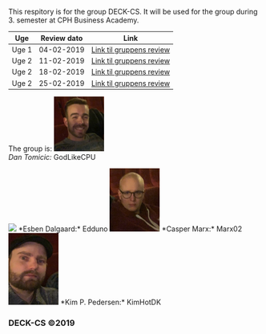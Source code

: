This respitory is for the group DECK-CS.
It will be used for the group during 3. semester at CPH Business Academy.

Uge | Review dato | Link
------------ | ------------- | -------------
Uge 1| 04-02-2019 | [Link til gruppens review](https://kimhotdk.github.io/DECK-CS/week1) 
Uge 2| 11-02-2019 |  [Link til gruppens review](https://kimhotdk.github.io/DECK-CS/week2) 
Uge 2| 18-02-2019 |  [Link til gruppens review](https://kimhotdk.github.io/DECK-CS/week3) 
Uge 2| 25-02-2019 |  [Link til gruppens review](https://kimhotdk.github.io/DECK-CS/week4) 

The group is: 
<img src="Dan-resized.jpg" width="100"/>  
*Dan Tomicic:* GodLikeCPU  
  
<img src="Esben-resized.jpg" width="100"/>  
*Esben Dalgaard:* Edduno  
  
<img src="Casper-resized.jpg" width="100"/>  
*Casper Marx:* Marx02
  
<img src="Kim-resized.jpg" width="100"/>  
*Kim P. Pedersen:* KimHotDK 

### DECK-CS ©2019
